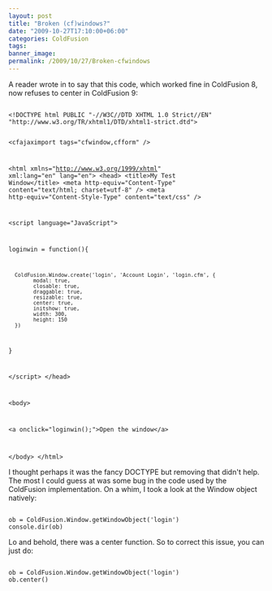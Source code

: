 ```yaml
---
layout: post
title: "Broken (cf)windows?"
date: "2009-10-27T17:10:00+06:00"
categories: ColdFusion 
tags: 
banner_image: 
permalink: /2009/10/27/Broken-cfwindows
---
```


A reader wrote in to say that this code, which worked fine in ColdFusion 8, now refuses to center in ColdFusion 9:

<code>
&lt;!DOCTYPE html PUBLIC "-//W3C//DTD XHTML 1.0 Strict//EN" "http://www.w3.org/TR/xhtml1/DTD/xhtml1-strict.dtd"&gt; 

&lt;cfajaximport tags="cfwindow,cfform" /&gt;

&lt;html xmlns="http://www.w3.org/1999/xhtml" xml:lang="en" lang="en"&gt;
&lt;head&gt;
&lt;title&gt;My Test Window&lt;/title&gt;
&lt;meta http-equiv="Content-Type" content="text/html; charset=utf-8" /&gt;
&lt;meta http-equiv="Content-Style-Type" content="text/css" /&gt;

&lt;script language="JavaScript"&gt;

loginwin = function(){

      ColdFusion.Window.create('login', 'Account Login', 'login.cfm', {
            modal: true,
            closable: true,
            draggable: true,
            resizable: true,
            center: true,
            initshow: true,
            width: 300,
            height: 150
      })
}

&lt;/script&gt;
&lt;/head&gt;

&lt;body&gt;

&lt;a onclick="loginwin();"&gt;Open the window&lt;/a&gt;

&lt;/body&gt;
&lt;/html&gt;
</code>

I thought perhaps it was the fancy DOCTYPE but removing that didn't help. The most I could guess at was some bug in the code used by the ColdFusion implementation. On a whim, I took a look at the Window object natively:

<code>
ob = ColdFusion.Window.getWindowObject('login')
console.dir(ob)
</code>

Lo and behold, there was a center function. So to correct this issue, you can just do:

<code>
ob = ColdFusion.Window.getWindowObject('login')
ob.center()
</code>